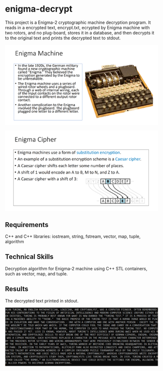# enigma-decrypt
This project is a Enigma-2 cryptographic machine decryption program. It reads in a encrypted text, encrypt.txt, ecrypted by Enigma machine with two rotors, and no plug-board, stores it in a database, and then decrypts it to the original text and prints the decrypted text to stdout.

![image](https://github.com/carab9/enigma-decrypt/blob/main/enigma_machine1.png?raw=true)

![image](https://github.com/carab9/enigma-decrypt/blob/main/enigma_machine2.png?raw=true)

## Requirements
C++ and C++ libraries: iostream, string, fstream, vector, map, tuple, algorithm

## Technical Skills
Decryption algorithm for Enigma-2 machine using C++ STL containers, such as vector, map, and tuple.

## Results
The decrypted text printed in stdout.

![image](https://github.com/carab9/enigma-decrypt/blob/main/enigma_decrypted.png?raw=true)
